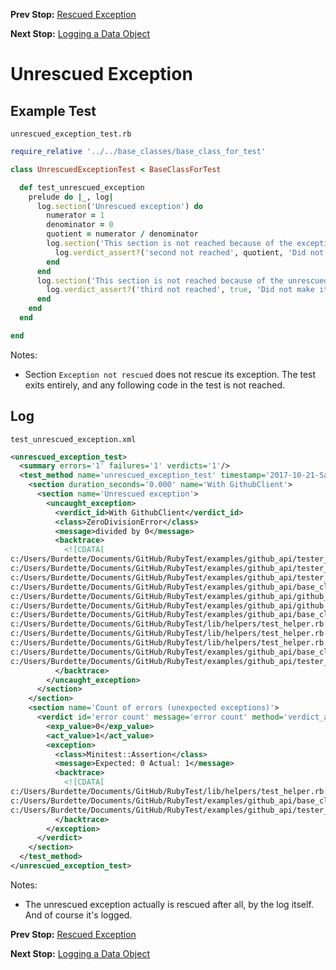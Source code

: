 <!--- GENERATED FILE, DO NOT EDIT --->
**Prev Stop:** [Rescued Exception](./RescuedException.md#rescued-exception)

**Next Stop:** [Logging a Data Object](./FlatDataLog.md#logging-a-data-object)


# Unrescued Exception

## Example Test

<code>unrescued_exception_test.rb</code>
```ruby
require_relative '../../base_classes/base_class_for_test'

class UnrescuedExceptionTest < BaseClassForTest

  def test_unrescued_exception
    prelude do |_, log|
      log.section('Unrescued exception') do
        numerator = 1
        denominator = 0
        quotient = numerator / denominator
        log.section('This section is not reached because of the exception') do
          log.verdict_assert?('second not reached', quotient, 'Did not make it here because exception raised')
        end
      end
      log.section('This section is not reached because of the unrescued exception') do
        log.verdict_assert?('third not reached', true, 'Did not make it here because exception raised')
      end
    end
  end

end
```

Notes:

- Section `Exception not rescued` does not rescue its exception.  The test exits entirely, and any following code in the test is not reached.

## Log

<code>test_unrescued_exception.xml</code>
```xml
<unrescued_exception_test>
  <summary errors='1' failures='1' verdicts='1'/>
  <test_method name='unrescued_exception_test' timestamp='2017-10-21-Sat-18.21.32.578'>
    <section duration_seconds='0.000' name='With GithubClient'>
      <section name='Unrescued exception'>
        <uncaught_exception>
          <verdict_id>With GithubClient</verdict_id>
          <class>ZeroDivisionError</class>
          <message>divided by 0</message>
          <backtrace>
            <![CDATA[
c:/Users/Burdette/Documents/GitHub/RubyTest/examples/github_api/tester_tour/tests/unrescued_exception_test.rb:10:in `/'
c:/Users/Burdette/Documents/GitHub/RubyTest/examples/github_api/tester_tour/tests/unrescued_exception_test.rb:10:in `block (2 levels) in test_unrescued_exception'
c:/Users/Burdette/Documents/GitHub/RubyTest/examples/github_api/tester_tour/tests/unrescued_exception_test.rb:7:in `block in test_unrescued_exception'
c:/Users/Burdette/Documents/GitHub/RubyTest/examples/github_api/base_classes/base_class_for_test.rb:13:in `block (2 levels) in prelude'
c:/Users/Burdette/Documents/GitHub/RubyTest/examples/github_api/github_client.rb:18:in `block in with'
c:/Users/Burdette/Documents/GitHub/RubyTest/examples/github_api/github_client.rb:14:in `with'
c:/Users/Burdette/Documents/GitHub/RubyTest/examples/github_api/base_classes/base_class_for_test.rb:12:in `block in prelude'
c:/Users/Burdette/Documents/GitHub/RubyTest/lib/helpers/test_helper.rb:23:in `block (2 levels) in test'
c:/Users/Burdette/Documents/GitHub/RubyTest/lib/helpers/test_helper.rb:22:in `block in test'
c:/Users/Burdette/Documents/GitHub/RubyTest/lib/helpers/test_helper.rb:21:in `test'
c:/Users/Burdette/Documents/GitHub/RubyTest/examples/github_api/base_classes/base_class_for_test.rb:11:in `prelude'
c:/Users/Burdette/Documents/GitHub/RubyTest/examples/github_api/tester_tour/tests/unrescued_exception_test.rb:6:in `test_unrescued_exception']]>
          </backtrace>
        </uncaught_exception>
      </section>
    </section>
    <section name='Count of errors (unexpected exceptions)'>
      <verdict id='error count' message='error count' method='verdict_assert_equal?' outcome='failed' volatile='true'>
        <exp_value>0</exp_value>
        <act_value>1</act_value>
        <exception>
          <class>Minitest::Assertion</class>
          <message>Expected: 0 Actual: 1</message>
          <backtrace>
            <![CDATA[
c:/Users/Burdette/Documents/GitHub/RubyTest/lib/helpers/test_helper.rb:21:in `test'
c:/Users/Burdette/Documents/GitHub/RubyTest/examples/github_api/base_classes/base_class_for_test.rb:11:in `prelude'
c:/Users/Burdette/Documents/GitHub/RubyTest/examples/github_api/tester_tour/tests/unrescued_exception_test.rb:6:in `test_unrescued_exception']]>
          </backtrace>
        </exception>
      </verdict>
    </section>
  </test_method>
</unrescued_exception_test>
```

Notes:

- The unrescued exception actually is rescued after all, by the log itself.  And of course it's logged.

**Prev Stop:** [Rescued Exception](./RescuedException.md#rescued-exception)

**Next Stop:** [Logging a Data Object](./FlatDataLog.md#logging-a-data-object)

